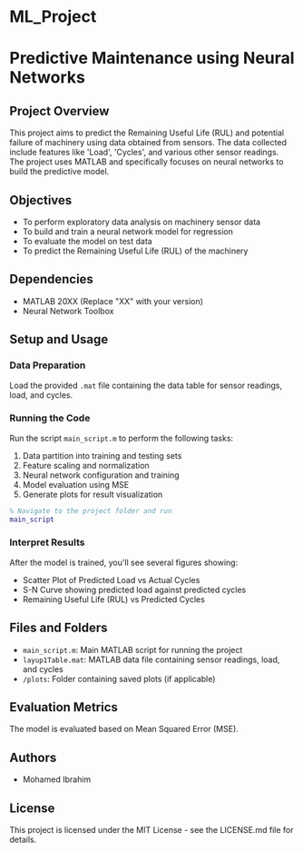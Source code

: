 # ML_Project


# Predictive Maintenance using Neural Networks

## Project Overview
This project aims to predict the Remaining Useful Life (RUL) and potential failure of machinery using data obtained from sensors. The data collected include features like 'Load', 'Cycles', and various other sensor readings. The project uses MATLAB and specifically focuses on neural networks to build the predictive model.

## Objectives
- To perform exploratory data analysis on machinery sensor data
- To build and train a neural network model for regression
- To evaluate the model on test data
- To predict the Remaining Useful Life (RUL) of the machinery

## Dependencies
- MATLAB 20XX (Replace "XX" with your version)
- Neural Network Toolbox

## Setup and Usage

### Data Preparation
Load the provided `.mat` file containing the data table for sensor readings, load, and cycles.

### Running the Code
Run the script `main_script.m` to perform the following tasks:

1. Data partition into training and testing sets
2. Feature scaling and normalization
3. Neural network configuration and training
4. Model evaluation using MSE
5. Generate plots for result visualization

```matlab
% Navigate to the project folder and run
main_script
```

### Interpret Results
After the model is trained, you'll see several figures showing:

- Scatter Plot of Predicted Load vs Actual Cycles
- S-N Curve showing predicted load against predicted cycles
- Remaining Useful Life (RUL) vs Predicted Cycles

## Files and Folders

- `main_script.m`: Main MATLAB script for running the project
- `layup1Table.mat`: MATLAB data file containing sensor readings, load, and cycles
- `/plots`: Folder containing saved plots (if applicable)

## Evaluation Metrics
The model is evaluated based on Mean Squared Error (MSE).

## Authors
- Mohamed Ibrahim

## License
This project is licensed under the MIT License - see the LICENSE.md file for details.

